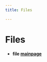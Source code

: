 ```yaml
---
title: Files

---
```


# Files




* **file [mainpage](/versioned_docs/version-14-Jun-2023/api-ref/api/Files/mainpage_8md.md#files-mainpage)** 




